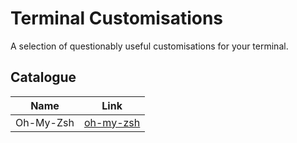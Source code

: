 # Terminal Customisations

A selection of questionably useful customisations for your terminal.

## Catalogue

| Name | Link |
| ---- | ---- |
| Oh-My-Zsh | [oh-my-zsh](./oh-my-zsh/README.md) |